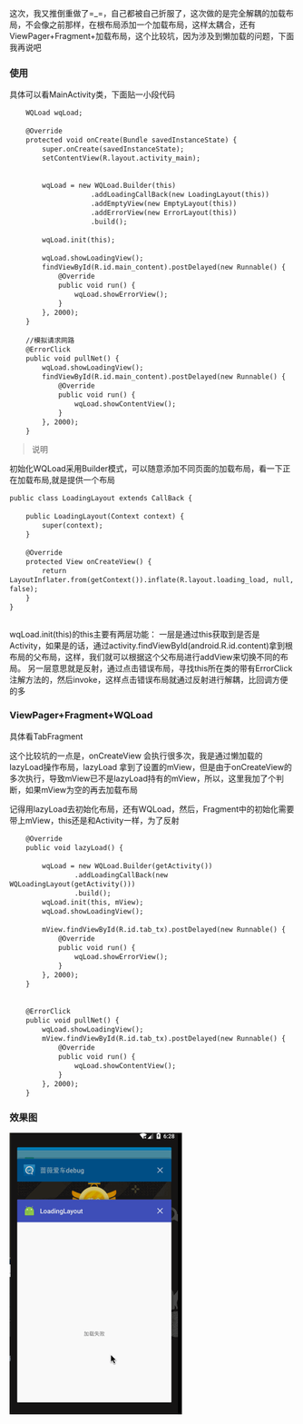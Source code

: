 

这次，我又推倒重做了=_=，自己都被自己折服了，这次做的是完全解耦的加载布局，不会像之前那样，在根布局添加一个加载布局，这样太耦合，还有ViewPager+Fragment+加载布局，这个比较坑，因为涉及到懒加载的问题，下面我再说吧

### 使用

具体可以看MainActivity类，下面贴一小段代码


```
    WQLoad wqLoad;

    @Override
    protected void onCreate(Bundle savedInstanceState) {
        super.onCreate(savedInstanceState);
        setContentView(R.layout.activity_main);


        wqLoad = new WQLoad.Builder(this)
                    .addLoadingCallBack(new LoadingLayout(this))
                    .addEmptyView(new EmptyLayout(this))
                    .addErrorView(new ErrorLayout(this))
                    .build();
                    
        wqLoad.init(this);

        wqLoad.showLoadingView();
        findViewById(R.id.main_content).postDelayed(new Runnable() {
            @Override
            public void run() {
                wqLoad.showErrorView();
            }
        }, 2000);
    }

    //模拟请求网路
    @ErrorClick
    public void pullNet() {
        wqLoad.showLoadingView();
        findViewById(R.id.main_content).postDelayed(new Runnable() {
            @Override
            public void run() {
                wqLoad.showContentView();
            }
        }, 2000);
    }

```

>说明

初始化WQLoad采用Builder模式，可以随意添加不同页面的加载布局，看一下正在加载布局,就是提供一个布局

```
public class LoadingLayout extends CallBack {

    public LoadingLayout(Context context) {
        super(context);
    }

    @Override
    protected View onCreateView() {
        return LayoutInflater.from(getContext()).inflate(R.layout.loading_load, null, false);
    }
}


```


 wqLoad.init(this)的this主要有两层功能：
 一层是通过this获取到是否是Activity，如果是的话，通过activity.findViewById(android.R.id.content)拿到根布局的父布局，这样，我们就可以根据这个父布局进行addView来切换不同的布局。
 另一层意思就是反射，通过点击错误布局，寻找this所在类的带有ErrorClick注解方法的，然后invoke，这样点击错误布局就通过反射进行解耦，比回调方便的多
 
 
 
### ViewPager+Fragment+WQLoad

具体看TabFragment

这个比较坑的一点是，onCreateView 会执行很多次，我是通过懒加载的lazyLoad操作布局，lazyLoad 拿到了设置的mView，但是由于onCreateView的多次执行，导致mView已不是lazyLoad持有的mView，所以，这里我加了个判断，如果mView为空的再去加载布局


记得用lazyLoad去初始化布局，还有WQLoad，然后，Fragment中的初始化需要带上mView，this还是和Activity一样，为了反射
```
    @Override
    public void lazyLoad() {

        wqLoad = new WQLoad.Builder(getActivity())
                .addLoadingCallBack(new WQLoadingLayout(getActivity()))
                .build();
        wqLoad.init(this, mView);
        wqLoad.showLoadingView();

        mView.findViewById(R.id.tab_tx).postDelayed(new Runnable() {
            @Override
            public void run() {
                wqLoad.showErrorView();
            }
        }, 2000);
    }


    @ErrorClick
    public void pullNet() {
        wqLoad.showLoadingView();
        mView.findViewById(R.id.tab_tx).postDelayed(new Runnable() {
            @Override
            public void run() {
                wqLoad.showContentView();
            }
        }, 2000);
    }

```

### 效果图

![](pic.gif)